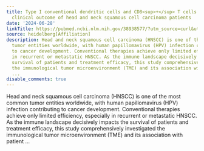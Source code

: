 ```yaml
---
title: Type I conventional dendritic cells and CD8<sup>+</sup> T cells predict favorable
  clinical outcome of head and neck squamous cell carcinoma patients
date: '2024-06-28'
linkTitle: https://pubmed.ncbi.nlm.nih.gov/38938577/?utm_source=curl&utm_medium=rss&utm_campaign=pubmed-2&utm_content=1FakS-2QOkCT8HsMOQP1bCRQ4YzyumYOmxmF0moLsQ3dFB1E9V&fc=20220326224207&ff=20240628182110&v=2.18.0.post9+e462414
source: heidelberg[Affiliation]
description: Head and neck squamous cell carcinoma (HNSCC) is one of the most common
  tumor entities worldwide, with human papillomavirus (HPV) infection contributing
  to cancer development. Conventional therapies achieve only limited efficiency, especially
  in recurrent or metastatic HNSCC. As the immune landscape decisively impacts the
  survival of patients and treatment efficacy, this study comprehensively investigated
  the immunological tumor microenvironment (TME) and its association with patient
  ...
disable_comments: true
---
```

Head and neck squamous cell carcinoma (HNSCC) is one of the most common tumor entities worldwide, with human papillomavirus (HPV) infection contributing to cancer development. Conventional therapies achieve only limited efficiency, especially in recurrent or metastatic HNSCC. As the immune landscape decisively impacts the survival of patients and treatment efficacy, this study comprehensively investigated the immunological tumor microenvironment (TME) and its association with patient ...